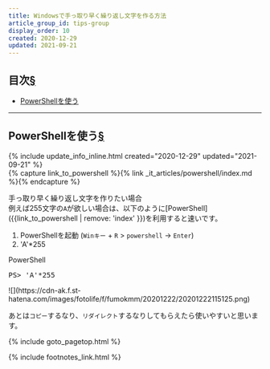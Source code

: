 ```yaml
---
title: Windowsで手っ取り早く繰り返し文字を作る方法
article_group_id: tips-group
display_order: 10
created: 2020-12-29
updated: 2021-09-21
---
```


## <a name="index">目次</a><a class="heading-anchor-permalink" href="#目次">§</a>

<ul id="index_ul">
<li><a href="#PowerShellを使う">PowerShellを使う</a></li>
</ul>

* * *
## <a name="PowerShellを使う">PowerShellを使う</a><a class="heading-anchor-permalink" href="#PowerShellを使う">§</a>
<div class="chapter-updated">{% include update_info_inline.html created="2020-12-29" updated="2021-09-21" %}</div>
{% capture link_to_powershell %}{% link _it_articles/powershell/index.md %}{% endcapture %}

手っ取り早く繰り返し文字を作りたい場合  
例えば255文字の`A`が欲しい場合は、以下のように[PowerShell]({{link_to_powershell | remove: 'index' }})を利用すると速いです。

1. PowerShellを起動 (`Winキー` + `R` > `powershell` → `Enter`)
1. 'A'*255

<div class="code-box-output">
<div class="title">PowerShell</div>
<pre>
PS&gt; 'A'*255
</pre>
</div>
<p class="center" markdown="span">
![](https://cdn-ak.f.st-hatena.com/images/fotolife/f/fumokmm/20201222/20201222115125.png)
</p>

あとは`コピー`するなり、`リダイレクト`するなりしてもらえたら使いやすいと思います。

{% include goto_pagetop.html %}

{% include footnotes_link.html %}

